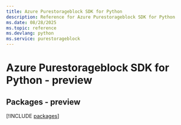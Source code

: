 ```yaml
---
title: Azure Purestorageblock SDK for Python
description: Reference for Azure Purestorageblock SDK for Python
ms.date: 08/28/2025
ms.topic: reference
ms.devlang: python
ms.service: purestorageblock
---
```

# Azure Purestorageblock SDK for Python - preview
## Packages - preview
[!INCLUDE [packages](purestorageblock-index.md)]